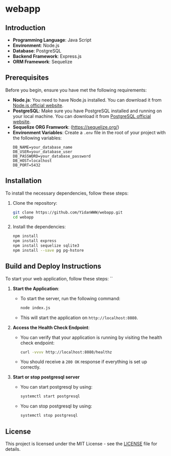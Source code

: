 # webapp

## Introduction
- **Programming Language**: Java Script
- **Environment**: Node.js
- **Database**: PostgreSQL
- **Backend Framework**: Express.js
- **ORM Framework**: Sequelize

## Prerequisites

Before you begin, ensure you have met the following requirements:

- **Node.js**: You need to have Node.js installed. You can download it from [Node.js official website](https://nodejs.org/).
- **PostgreSQL**: Make sure you have PostgreSQL installed and running on your local machine. You can download it from [PostgreSQL official website](https://www.postgresql.org/download/).
- **Sequelize ORG Framwork**: (https://sequelize.org/)
- **Environment Variables**: Create a `.env` file in the root of your project with the following variables:
    ```
    DB_NAME=your_database_name
    DB_USER=your_database_user
    DB_PASSWORD=your_database_password
    DB_HOST=localhost
    DB_PORT=5432
    ```

## Installation

To install the necessary dependencies, follow these steps:

1. Clone the repository:
    ```bash
    git clone https://github.com/YidanWWW/webapp.git
    cd webapp
    ```

2. Install the dependencies:
    ```bash
    npm install
    npm install express
    npm install sequelize sqlite3
    npm install --save pg pg-hstore
    ```

## Build and Deploy Instructions

To start your web application, follow these steps:
``

1. **Start the Application**:
    - To start the server, run the following command:
      ```bash
      node index.js
      ```
    - This will start the application on `http://localhost:8080`.

2. **Access the Health Check Endpoint**:
    - You can verify that your application is running by visiting the health check endpoint:
      ```bash
      curl -vvvv http://localhost:8080/healthz
      ```
    - You should receive a `200 OK` response if everything is set up correctly.

3. **Start or stop postgresql server**
    - You can start postgresql by using:
      ```bash
      systemctl start postgresql
      ```
    - You can stop postgresql by using:
      ```bash
      systemctl stop postgresql
      ```
## License
This project is licensed under the MIT License - see the [LICENSE](LICENSE) file for details.
